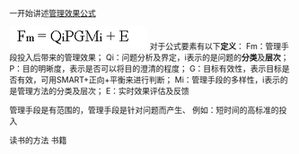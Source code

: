 一开始讲述[管理效果公式](http://blog.hiddenwangcc.com/archives/2780)

![](./_image/2017-03-31-22-21-17.jpg)
对于公式要素有以下**定义**：
Fm：管理手段投入后带来的管理效果；
Qi：问题分析及界定，i表示的是问题的**分类**及**层次**；
P：目的明晰度，表示是否可以将目的澄清的程度；
G：目标有效性，表示目标是否有效，可用SMART+正向+平衡来进行判断；
Mi：管理手段的多样性，i表示的是管理方法的分类及层次；
E：实时效果评估及反馈


管理手段是有范围的，管理手段是针对问题而产生、
例如：短时间的高标准的投入

读书的方法
书籍